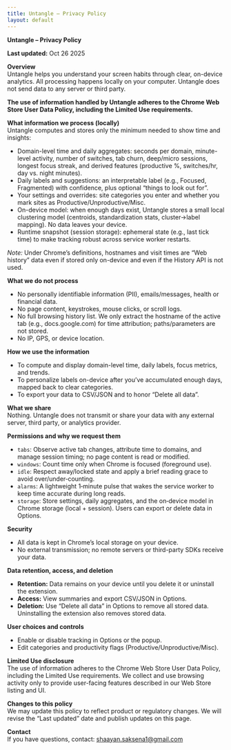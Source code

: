 ```yaml
---
title: Untangle – Privacy Policy
layout: default
---
```


**Untangle – Privacy Policy**

**Last updated:** Oct 26 2025

**Overview**  
Untangle helps you understand your screen habits through clear, on-device analytics. All processing happens locally on your computer. Untangle does not send data to any server or third party.

**The use of information handled by Untangle adheres to the Chrome Web Store User Data Policy, including the Limited Use requirements.**

**What information we process (locally)**  
Untangle computes and stores only the minimum needed to show time and insights:

- Domain-level time and daily aggregates: seconds per domain, minute-level activity, number of switches, tab churn, deep/micro sessions, longest focus streak, and derived features (productive %, switches/hr, day vs. night minutes).
- Daily labels and suggestions: an interpretable label (e.g., Focused, Fragmented) with confidence, plus optional “things to look out for”.
- Your settings and overrides: site categories you enter and whether you mark sites as Productive/Unproductive/Misc.
- On-device model: when enough days exist, Untangle stores a small local clustering model (centroids, standardization stats, cluster→label mapping). No data leaves your device.
- Runtime snapshot (session storage): ephemeral state (e.g., last tick time) to make tracking robust across service worker restarts.

*Note:* Under Chrome’s definitions, hostnames and visit times are “Web history” data even if stored only on-device and even if the History API is not used.

**What we do not process**  
- No personally identifiable information (PII), emails/messages, health or financial data.  
- No page content, keystrokes, mouse clicks, or scroll logs.  
- No full browsing history list. We only extract the hostname of the active tab (e.g., docs.google.com) for time attribution; paths/parameters are not stored.  
- No IP, GPS, or device location.

**How we use the information**  
- To compute and display domain-level time, daily labels, focus metrics, and trends.  
- To personalize labels on-device after you’ve accumulated enough days, mapped back to clear categories.  
- To export your data to CSV/JSON and to honor “Delete all data”.

**What we share**  
Nothing. Untangle does not transmit or share your data with any external server, third party, or analytics provider.

**Permissions and why we request them**  
- `tabs`: Observe active tab changes, attribute time to domains, and manage session timing; no page content is read or modified.
- `windows`: Count time only when Chrome is focused (foreground use).
- `idle`: Respect away/locked state and apply a brief reading grace to avoid over/under‑counting.  
- `alarms`: A lightweight 1‑minute pulse that wakes the service worker to keep time accurate during long reads.  
- `storage`: Store settings, daily aggregates, and the on‑device model in Chrome storage (local + session). Users can export or delete data in Options.

**Security**  
- All data is kept in Chrome’s local storage on your device.  
- No external transmission; no remote servers or third-party SDKs receive your data.

**Data retention, access, and deletion**  
- **Retention:** Data remains on your device until you delete it or uninstall the extension.  
- **Access:** View summaries and export CSV/JSON in Options.  
- **Deletion:** Use “Delete all data” in Options to remove all stored data. Uninstalling the extension also removes stored data.

**User choices and controls**  
- Enable or disable tracking in Options or the popup.  
- Edit categories and productivity flags (Productive/Unproductive/Misc).

**Limited Use disclosure**  
The use of information adheres to the Chrome Web Store User Data Policy, including the Limited Use requirements. We collect and use browsing activity only to provide user-facing features described in our Web Store listing and UI.

**Changes to this policy**  
We may update this policy to reflect product or regulatory changes. We will revise the “Last updated” date and publish updates on this page.

**Contact**  
If you have questions, contact: shaayan.saksena1@gmail.com


